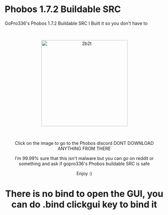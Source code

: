 # Phobos 1.7.2 Buildable SRC
GoPro336's Phobos 1.7.2 Buildable SRC
I Built it so you don't have to

<div align="center">
  <br />
  <p>
    <a href="https://discord.gg/bR6qxjT"><img src="https://images-ext-2.discordapp.net/external/8vkrj73wbL-US7CQ2UexT4ihFbcH6AGf-USl__danmM/%3Fsize%3D256/https/cdn.discordapp.com/avatars/540212584356249601/e7f1fd88c1f50069a4066a2b74665a3f.png" width="273" alt="2b2t" /></a>
  </p>
  <br />
  
  Click on the image to go to the Phobos discord
  DONT DOWNLOAD ANYTHING FROM THERE

I'm 99.99% sure that this isn't malware but you can go on reddit or something and ask if gopro336's Phobos buildable SRC is safe

Enjoy :)

<h1> There is no bind to open the GUI, you can do .bind clickgui key to bind it
